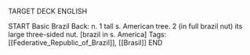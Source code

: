 TARGET DECK
ENGLISH

START
Basic
Brazil
Back: n. 1 tall s. American tree. 2 (in full brazil nut) its large three-sided nut. [brazil in s. America]
Tags: [[Federative_Republic_of_Brazil]], [[Brasil]]
END
